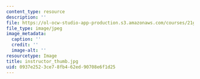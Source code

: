 ```yaml
---
content_type: resource
description: ''
file: https://ol-ocw-studio-app-production.s3.amazonaws.com/courses/21g-107-chinese-i-streamlined-fall-2014/0937e2523ce78fb462ed90708e6f1d25_instructor_thumb.jpg
file_type: image/jpeg
image_metadata:
  caption: ''
  credit: ''
  image-alt: ''
resourcetype: Image
title: instructor_thumb.jpg
uid: 0937e252-3ce7-8fb4-62ed-90708e6f1d25
---
```

